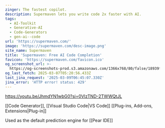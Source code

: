 ```yaml
---
zinger: The fastest copilot.
description: Supermaven lets you write code 2x faster with AI.
tags:
  - AI-Toolkit
  - Generative-AI
  - Code-Generators
  - gen-ai--code
url: 'https://supermaven.com/'
image: 'https://supermaven.com/desc-image.png'
site_name: Supermaven
title: 'Supermaven: Free AI Code Completion'
favicon: 'https://supermaven.com/favicon.ico'
og_screenshot_url: >-
  https://og-screenshots-prod.s3.amazonaws.com/1366x768/80/false/18939fee98ccece950d17432e23e45a111aac81724518a46d1d6e2b5cb161f08.jpeg
og_last_fetch: 2025-03-07T05:20:56.433Z
last_jina_request: '2025-03-09T06:45:07.330Z'
jina_error: 'HTTP error! status: 429'
---
```

https://youtu.be/JhmdYN1wbG0?si=0VIzTND-2TWWQtJL

[[Code Generator]], [[Visual Studio Code|VS Code]] [[Plug-ins,  Add-ons,  Extensions|Plug-in]]

Used as the default prediction engine for [[Pear IDE]]
